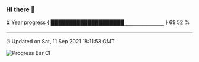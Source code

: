### Hi there 👋

⏳ Year progress { ████████████████████▁▁▁▁▁▁▁▁▁▁ } 69.52 %

---

⏰ Updated on Sat, 11 Sep 2021 18:11:53 GMT

![Progress Bar CI](https://github.com/liununu/liununu/workflows/Progress%20Bar%20CI/badge.svg)
